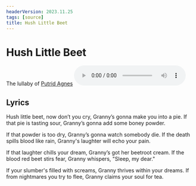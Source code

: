 ```yaml
---
headerVersion: 2023.11.25
tags: [source]
title: Hush Little Beet
---
```

# Hush Little Beet

The lullaby of [Putrid Agnes](<../../people/fey/putrid-agnes.md>)
<audio controls>
    <source src="/taelgarverse1720/assets/audio/hush-little-beet.mp3">
</audio>

## Lyrics

Hush little beet, now don’t you cry,
Granny’s gonna make you into a pie.
If that pie is tasting sour,
Granny’s gonna add some boney powder.

If that powder is too dry,
Granny’s gonna watch somebody die.
If the death spills blood like rain,
Granny's laughter will echo your pain.

If that laughter chills your dream,
Granny’s got her beetroot cream.
If the blood red beet stirs fear,
Granny whispers, "Sleep, my dear."

If your slumber's filled with screams,
Granny thrives within your dreams.
If from nightmares you try to flee,
Granny claims your soul for tea.